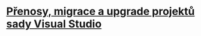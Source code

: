 # [Přenosy, migrace a upgrade projektů sady Visual Studio](port-migrate-and-upgrade-visual-studio-projects.md)

